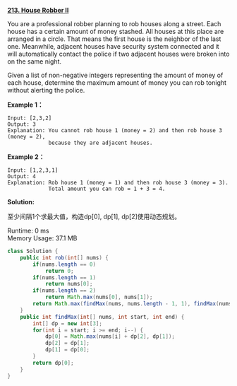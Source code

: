 **[213. House Robber II](https://leetcode.com/problems/house-robber-ii/)**

You are a professional robber planning to rob houses along a street. Each house has a certain amount of money stashed. All houses at this place are arranged in a circle. That means the first house is the neighbor of the last one. Meanwhile, adjacent houses have security system connected and it will automatically contact the police if two adjacent houses were broken into on the same night.

Given a list of non-negative integers representing the amount of money of each house, determine the maximum amount of money you can rob tonight without alerting the police.

**Example 1：**

```
Input: [2,3,2]
Output: 3
Explanation: You cannot rob house 1 (money = 2) and then rob house 3 (money = 2),
             because they are adjacent houses.

```

**Example 2：**

```
Input: [1,2,3,1]
Output: 4
Explanation: Rob house 1 (money = 1) and then rob house 3 (money = 3).
             Total amount you can rob = 1 + 3 = 4.

```

**Solution:**

至少间隔1个求最大值，构造dp[0], dp[1], dp[2]使用动态规划。

Runtime: 0 ms<br/>
Memory Usage: 37.1 MB

```java
class Solution {
    public int rob(int[] nums) {
        if(nums.length == 0)
            return 0;
        if(nums.length == 1)
            return nums[0];
        if(nums.length == 2)
            return Math.max(nums[0], nums[1]);
        return Math.max(findMax(nums, nums.length - 1, 1), findMax(nums, nums.length - 2, 0));
    }
    public int findMax(int[] nums, int start, int end) {
        int[] dp = new int[3];
        for(int i = start; i >= end; i--) {
            dp[0] = Math.max(nums[i] + dp[2], dp[1]);
            dp[2] = dp[1];
            dp[1] = dp[0];
        }
        return dp[0];
    }
}

```


